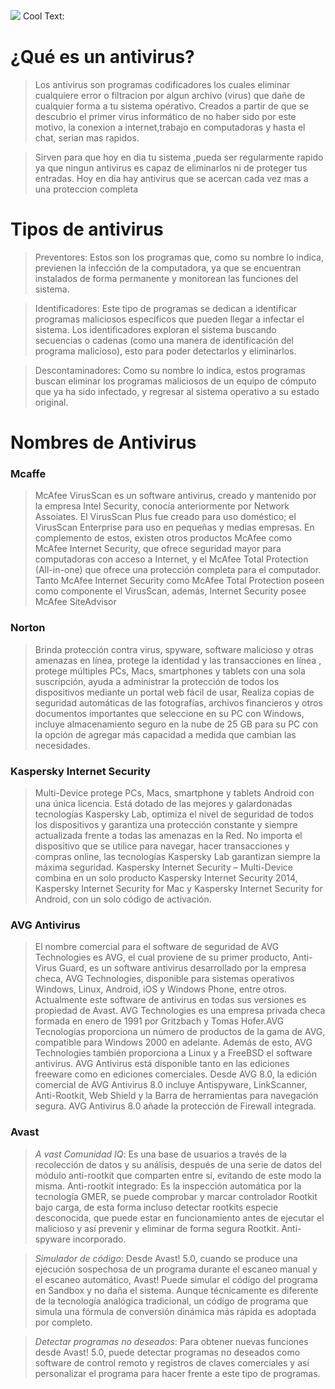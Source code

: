 ![](https://images.cooltext.com/5136751.png)
<a href="http://es.cooltext.com" target="_top"><img src="https://cooltext.com/images/ct_pixel.gif" width="80" height="15" alt="Cool Text: Generador de Logotipos y Gráficos." border="0" /></a>

# ¿Qué es un antivirus?

> Los antivirus son programas codificadores los cuales eliminar cualquiere error o filtracion por algun archivo (virus) que dañe de cualquier forma a tu sistema opérativo. Creados a partir de que se descubrio el primer virus informático de no haber sido por este motivo, la conexion a internet,trabajo en computadoras y hasta el chat, serian mas rapidos.

> Sirven para que hoy en dia tu sistema ,pueda ser regularmente rapido ya que ningun antivirus es capaz de eliminarlos ni de proteger tus entradas. Hoy en dia hay antivirus que se acercan cada vez mas a una proteccion completa

# Tipos de antivirus

> Preventores: Estos son los programas que, como su nombre lo indica, previenen la infección de la computadora, ya que se encuentran instalados de forma permanente y monitorean las funciones del sistema.

> Identificadores: Este tipo de programas se dedican a identificar programas maliciosos específicos que pueden llegar a infectar el sistema. Los identificadores exploran el sistema buscando secuencias o cadenas (como una manera de identificación del programa malicioso), esto para poder detectarlos y eliminarlos.

> Descontaminadores: Como su nombre lo indica, estos programas buscan eliminar los programas maliciosos de un equipo de cómputo que ya ha sido infectado, y regresar al sistema operativo a su estado original.

# Nombres de Antivirus

### Mcaffe

> McAfee VirusScan es un software antivirus, creado y mantenido por la empresa Intel Security, conocía anteriormente por Network Assoiates. El VirusScan Plus fue creado para uso doméstico; el VirusScan Enterprise para uso en pequeñas y medias empresas. En complemento de estos, existen otros productos McAfee como McAfee Internet Security, que ofrece seguridad mayor para computadoras con acceso a Internet, y el McAfee Total Protection (All-in-one) que ofrece una protección completa para el computador. Tanto McAfee Internet Security como McAfee Total Protection poseen como componente el VirusScan, además, Internet Security posee McAfee SiteAdvisor

### Norton

> Brinda protección contra virus, spyware, software malicioso y otras amenazas en línea, protege la identidad y las transacciones en línea , protege múltiples PCs, Macs, smartphones y tablets con una sola suscripción, ayuda a administrar la protección de todos los dispositivos mediante un portal web fácil de usar, Realiza copias de seguridad automáticas de las fotografías, archivos financieros y otros documentos importantes que seleccione en su PC con Windows, incluye almacenamiento seguro en la nube de 25 GB para su PC con la opción de agregar más capacidad a medida que cambian las necesidades.

### Kaspersky Internet Security

> Multi-Device protege PCs, Macs, smartphone y tablets Android con una única licencia. Está dotado de las mejores y galardonadas tecnologías Kaspersky Lab, optimiza el nivel de seguridad de todos los dispositivos y garantiza una protección constante y siempre actualizada frente a todas las amenazas en la Red. No importa el dispositivo que se utilice para navegar, hacer transacciones y compras online, las tecnologías Kaspersky Lab garantizan siempre la máxima seguridad. Kaspersky Internet Security – Multi-Device combina en un solo producto Kaspersky Internet Security 2014, Kaspersky Internet Security for Mac y Kaspersky Internet Security for Android, con un solo código de activación.

### AVG Antivirus

> El nombre comercial para el software de seguridad de AVG Technologies es AVG, el cual proviene de su primer producto, Anti-Virus Guard, es un software antivirus desarrollado por la empresa checa, AVG Technologies, disponible para sistemas operativos Windows, Linux, Android, iOS y Windows Phone, entre otros. Actualmente este software de antivirus en todas sus versiones es propiedad de Avast. AVG Technologies es una empresa privada checa formada en enero de 1991 por Gritzbach y Tomas Hofer.AVG Tecnologías proporciona un número de productos de la gama de AVG, compatible para Windows 2000 en adelante. Además de esto, AVG Technologies también proporciona a Linux y a FreeBSD el software antivirus. AVG Antivirus está disponible tanto en las ediciones freeware como en ediciones comerciales. Desde AVG 8.0, la edición comercial de AVG Antivirus 8.0 incluye Antispyware, LinkScanner, Anti-Rootkit, Web Shield y la Barra de herramientas para navegación segura. AVG Antivirus 8.0 añade la protección de Firewall integrada.

### Avast

> _A vast Comunidad IQ_: Es una base de usuarios a través de la recolección de datos y su análisis, después de una serie de datos del módulo anti-rootkit que comparten entre sí, evitando de este modo la misma. Anti-rootkit integrado: Es la inspección automática por la tecnología GMER, se puede comprobar y marcar controlador Rootkit bajo carga, de esta forma incluso detectar rootkits especie desconocida, que puede estar en funcionamiento antes de ejecutar el malicioso y así prevenir y eliminar de forma segura Rootkit. Anti-spyware incorporado.

> _Simulador de código_: Desde Avast! 5.0, cuando se produce una ejecución sospechosa de un programa durante el escaneo manual y el escaneo automático, Avast! Puede simular el código del programa en Sandbox y no daña el sistema. Aunque técnicamente es diferente de la tecnología analógica tradicional, un código de programa que simula una fórmula de conversión dinámica más rápida es adoptada por completo.

> _Detectar programas no deseados_: Para obtener nuevas funciones desde Avast! 5.0, puede detectar programas no deseados como software de control remoto y registros de claves comerciales y así personalizar el programa para hacer frente a este tipo de programas.

